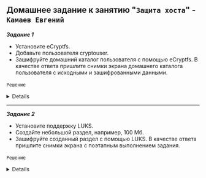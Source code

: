 ## Домашнее задание к занятию "`Защита хоста`" - `Камаев Евгений`

***Задание 1***

* Установите eCryptfs.
* Добавьте пользователя cryptouser.
* Зашифруйте домашний каталог пользователя с помощью eCryptfs.
В качестве ответа пришлите снимки экрана домашнего каталога пользователя с исходными и зашифрованными данными.


`Решение`

<details>
   
![Screnshot](https://github.com/7Evgen7/Netology/blob/main/JPG/13_02_SYSSEC/13_2_1.jpg)
![Screnshot](https://github.com/7Evgen7/Netology/blob/main/JPG/13_02_SYSSEC/13_2_1_.jpg)
![Screnshot](https://github.com/7Evgen7/Netology/blob/main/JPG/13_02_SYSSEC/13_2_1__.jpg)
![Screnshot](https://github.com/7Evgen7/Netology/blob/main/JPG/13_02_SYSSEC/13_2_1___.jpg)
   
</details>


---

***Задание 2***

* Установите поддержку LUKS.
* Создайте небольшой раздел, например, 100 Мб.
* Зашифруйте созданный раздел с помощью LUKS.
В качестве ответа пришлите снимки экрана с поэтапным выполнением задания.

`Решение`

<details>
   
![Screnshot](https://github.com/7Evgen7/Netology/blob/main/JPG/13_02_SYSSEC/13_2_2.jpg)
![Screnshot](https://github.com/7Evgen7/Netology/blob/main/JPG/13_02_SYSSEC/13_2_2_.jpg)

   
</details>
